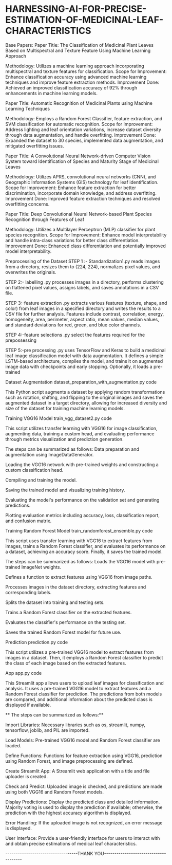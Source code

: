 # HARNESSING-AI-FOR-PRECISE-ESTIMATION-OF-MEDICINAL-LEAF-CHARACTERISTICS

Base Papers:
Paper Title: The Classification of Medicinal Plant Leaves Based on Multispectral and Texture Feature Using Machine Learning Approach

Methodology: Utilizes a machine learning approach incorporating multispectral and texture features for classification.
Scope for Improvement: Enhance classification accuracy using advanced machine learning techniques and improve feature extraction methods.
Improvement Done: Achieved an improved classification accuracy of 92% through enhancements in machine learning models.

Paper Title: Automatic Recognition of Medicinal Plants using Machine Learning Techniques

Methodology: Employs a Random Forest Classifier, feature extraction, and SVM classification for automatic recognition.
Scope for Improvement: Address lighting and leaf orientation variations, increase dataset diversity through data augmentation, and handle overfitting.
Improvement Done: Expanded the dataset to 30 species, implemented data augmentation, and mitigated overfitting issues.

Paper Title: A Convolutional Neural Network-driven Computer Vision System toward Identification of Species and Maturity Stage of Medicinal Leaves

Methodology: Utilizes APRS, convolutional neural networks (CNN), and Geographic Information Systems (GIS) technology for leaf identification.
Scope for Improvement: Enhance feature extraction for better discrimination, incorporate domain knowledge, and address overfitting.
Improvement Done: Improved feature extraction techniques and resolved overfitting concerns.

Paper Title: Deep Convolutional Neural Network-based Plant Species Recognition through Features of Leaf

Methodology: Utilizes a Multilayer Perceptron (MLP) classifier for plant species recognition.
Scope for Improvement: Enhance model interpretability and handle intra-class variations for better class differentiation.
Improvement Done: Enhanced class differentiation and potentially improved model interpretability.

Preprocessing of the Dataset
STEP 1 :- Standardization1.py reads images from a directory, resizes them to (224, 224), normalizes pixel values, and overwrites the originals.

STEP 2:- labelling .py processes images in a directory, performs clustering on flattened pixel values, assigns labels, and saves annotations in a CSV file.

STEP 3:-feature extraction .py extracts various features (texture, shape, and color) from leaf images in a specified directory and writes the results to a CSV file for further analysis. Features include contrast, correlation, energy, homogeneity, area, perimeter, aspect ratio, mean values, median values, and standard deviations for red, green, and blue color channels.

STEP 4:-feature selections .py select the features required for the prepossessing

STEP 5:-pre processing .py uses TensorFlow and Keras to build a medicinal leaf image classification model with data augmentation. It defines a simple LSTM-based architecture, compiles the model, and trains it on augmented image data with checkpoints and early stopping. Optionally, it loads a pre-trained

Dataset Augmentation
dataset_preparation_with_augmentation.py code

This Python script augments a dataset by applying random transformations such as rotation, shifting, and flipping to the original images and saves the augmented dataset in a target directory, allowing for increased diversity and size of the dataset for training machine learning models.

Training VGG16 Model
train_vgg_dataset2.py code

This script utilizes transfer learning with VGG16 for image classification, augmenting data, training a custom head, and evaluating performance through metrics visualization and prediction generation.

The steps can be summarized as follows:
Data preparation and augmentation using ImageDataGenerator.

Loading the VGG16 network with pre-trained weights and constructing a custom classification head.

Compiling and training the model.

Saving the trained model and visualizing training history.

Evaluating the model's performance on the validation set and generating predictions.

Plotting evaluation metrics including accuracy, loss, classification report, and confusion matrix.

Training Random Forest Model
train_randomforest_ensemble.py code

This script uses transfer learning with VGG16 to extract features from images, trains a Random Forest classifier, and evaluates its performance on a dataset, achieving an accuracy score. Finally, it saves the trained model.

The steps can be summarized as follows: Loads the VGG16 model with pre-trained ImageNet weights.

Defines a function to extract features using VGG16 from image paths.

Processes images in the dataset directory, extracting features and corresponding labels.

Splits the dataset into training and testing sets.

Trains a Random Forest classifier on the extracted features.

Evaluates the classifier's performance on the testing set.

Saves the trained Random Forest model for future use.

Prediction
prediction.py code

This script utilizes a pre-trained VGG16 model to extract features from images in a dataset. Then, it employs a Random Forest classifier to predict the class of each image based on the extracted features.

App
app.py code

This Streamlit app allows users to upload leaf images for classification and analysis. It uses a pre-trained VGG16 model to extract features and a Random Forest classifier for prediction. The predictions from both models are compared, and additional information about the predicted class is displayed if available.

** The steps can be summarized as follows:**

Import Libraries: Necessary libraries such as os, streamlit, numpy, tensorflow, joblib, and PIL are imported.

Load Models: Pre-trained VGG16 model and Random Forest classifier are loaded.

Define Functions: Functions for feature extraction using VGG16, prediction using Random Forest, and image preprocessing are defined.

Create Streamlit App: A Streamlit web application with a title and file uploader is created.

Check and Predict: Uploaded image is checked, and predictions are made using both VGG16 and Random Forest models.

Display Predictions: Display the predicted class and detailed information. Majority voting is used to display the prediction if available; otherwise, the prediction with the highest accuracy algorithm is displayed.

Error Handling: If the uploaded image is not recognized, an error message is displayed.

User Interface: Provide a user-friendly interface for users to interact with and obtain precise estimations of medical leaf characteristics.

-----------------------------------THANK YOU--------------------------------------
